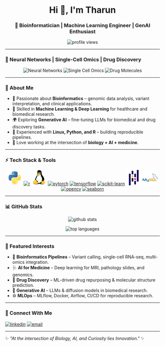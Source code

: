 <h1 align="center">Hi 👋, I'm Tharun</h1>
<h3 align="center">🚀 Bioinformatician | Machine Learning Engineer | GenAI Enthusiast</h3>

<p align="center">
  <img src="https://komarev.com/ghpvc/?username=tharun-kota&label=Profile%20Views&color=0e75b6&style=flat" alt="profile views" />
</p>

---

### 🧬 Neural Networks | Single-Cell Omics | Drug Discovery  

<p align="center">
  <img src="https://media.giphy.com/media/Yb3d3lApVyhCM/giphy.gif" width="250" alt="Neural Networks"/>
  <img src="https://media.giphy.com/media/fAnzw6YK33jMwzp5wp/giphy.gif" width="250" alt="Single Cell Omics"/>
  <img src="[https://media.giphy.com/media/l0HlOvJ7yaacpuSas/giphy.gif](https://images.unsplash.com/photo-1645839057098-5ea8761a6b09?w=600&auto=format&fit=crop&q=60&ixlib=rb-4.1.0&ixid=M3wxMjA3fDB8MHxzZWFyY2h8MTJ8fG5ldXJhbCUyMG5ldHdvcmt8ZW58MHx8MHx8fDA%3D)" width="250" alt="Drug Molecules"/>
</p>

---

### 🔬 About Me  
- 🧬 Passionate about **Bioinformatics** – genomic data analysis, variant interpretation, and clinical applications.  
- 🤖 Skilled in **Machine Learning & Deep Learning** for healthcare and biomedical research.  
- 🌍 Exploring **Generative AI** – fine-tuning LLMs for biomedical and drug discovery tasks.  
- 🐧 Experienced with **Linux, Python, and R** – building reproducible pipelines.  
- 🎯 Love working at the intersection of **biology + AI + medicine**.  

---

### ⚡ Tech Stack & Tools  

<p align="center">
<a href="https://www.python.org" target="_blank"><img src="https://raw.githubusercontent.com/devicons/devicon/master/icons/python/python-original.svg" alt="python" width="50" height="50"/></a>
<a href="https://www.r-project.org/" target="_blank"><img src="https://www.vectorlogo.zone/logos/r-project/r-project-icon.svg" alt="r" width="50" height="50"/></a>
<a href="https://www.linux.org/" target="_blank"><img src="https://raw.githubusercontent.com/devicons/devicon/master/icons/linux/linux-original.svg" alt="linux" width="50" height="50"/></a>
<a href="https://pytorch.org/" target="_blank"><img src="https://www.vectorlogo.zone/logos/pytorch/pytorch-icon.svg" alt="pytorch" width="50" height="50"/></a>
<a href="https://www.tensorflow.org" target="_blank"><img src="https://www.vectorlogo.zone/logos/tensorflow/tensorflow-icon.svg" alt="tensorflow" width="50" height="50"/></a>
<a href="https://scikit-learn.org/" target="_blank"><img src="https://upload.wikimedia.org/wikipedia/commons/0/05/Scikit_learn_logo_small.svg" alt="scikit-learn" width="50" height="50"/></a>
<a href="https://pandas.pydata.org/" target="_blank"><img src="https://raw.githubusercontent.com/devicons/devicon/master/icons/pandas/pandas-original.svg" alt="pandas" width="50" height="50"/></a>
<a href="https://www.mysql.com/" target="_blank"><img src="https://raw.githubusercontent.com/devicons/devicon/master/icons/mysql/mysql-original-wordmark.svg" alt="mysql" width="50" height="50"/></a>
<a href="https://opencv.org/" target="_blank"><img src="https://www.vectorlogo.zone/logos/opencv/opencv-icon.svg" alt="opencv" width="50" height="50"/></a>
<a href="https://seaborn.pydata.org/" target="_blank"><img src="https://seaborn.pydata.org/_images/logo-mark-lightbg.svg" alt="seaborn" width="50" height="50"/></a>
</p>

---

### 📊 GitHub Stats  

<p align="center">
  <img src="https://github-readme-stats.vercel.app/api?username=tharun-kota&show_icons=true&theme=radical" alt="github stats" />
</p>

<p align="center">
  <img src="https://github-readme-stats.vercel.app/api/top-langs?username=tharun-kota&show_icons=true&locale=en&layout=compact&theme=radical" alt="top languages" />
</p>

---

### 🌟 Featured Interests  

- 🧬 **Bioinformatics Pipelines** – Variant calling, single-cell RNA-seq, multi-omics integration.  
- 🩺 **AI for Medicine** – Deep learning for MRI, pathology slides, and genomics.  
- 💊 **Drug Discovery** – ML-driven drug repurposing & molecular structure prediction.  
- 🤖 **Generative AI** – LLMs & diffusion models in biomedical research.  
- ⚙️ **MLOps** – MLflow, Docker, Airflow, CI/CD for reproducible research.  

---

### 🤝 Connect With Me  

<p align="left">
<a href="https://www.linkedin.com/in/tharun-kota" target="blank"><img align="center" src="https://cdn-icons-png.flaticon.com/512/174/174857.png" alt="linkedin" height="40" width="40" /></a>
<a href="mailto:thisistharunkota@gmail.com" target="blank"><img align="center" src="https://cdn-icons-png.flaticon.com/512/732/732200.png" alt="email" height="40" width="40" /></a>
</p>

---

✨ *"At the intersection of Biology, AI, and Curiosity lies Innovation."* ✨  

